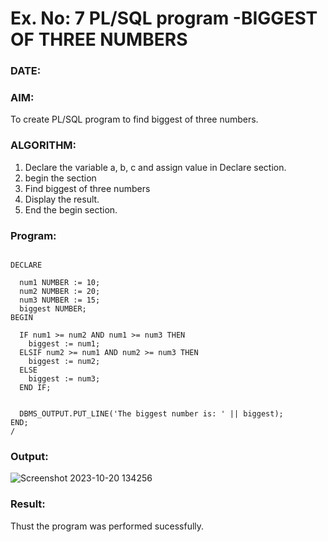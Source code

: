 # Ex. No: 7 PL/SQL program -BIGGEST OF THREE NUMBERS  
### DATE: 
### AIM: 
To create PL/SQL program to find biggest of three numbers.

### ALGORITHM:
1. Declare the variable a, b, c and assign value in Declare section.
2. begin the section
3. Find biggest of three numbers
4. Display the result.
5. End the begin section.

### Program:
```

DECLARE
  
  num1 NUMBER := 10; 
  num2 NUMBER := 20; 
  num3 NUMBER := 15;
  biggest NUMBER;
BEGIN
  
  IF num1 >= num2 AND num1 >= num3 THEN
    biggest := num1;
  ELSIF num2 >= num1 AND num2 >= num3 THEN
    biggest := num2;
  ELSE
    biggest := num3;
  END IF;


  DBMS_OUTPUT.PUT_LINE('The biggest number is: ' || biggest);
END;
/

```

### Output:
![Screenshot 2023-10-20 134256](https://github.com/Lakshmipriya2005/DBMS/assets/115525361/c45bc1ec-23a9-4554-9b19-91b8a9ce15d2)


### Result:
Thust the program was performed sucessfully.
